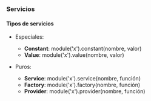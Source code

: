 ### Servicios
#### Tipos de servicios

- Especiales:
    - **Constant**: module('x').constant(nombre, valor)
    - **Value**: module('x').value(nombre, valor)    

- Puros:
    - **Service**: module('x').service(nombre, función)
    - **Factory**: module('x').factory(nombre, función)            
    - **Provider**: module('x').provider(nombre, función)        
